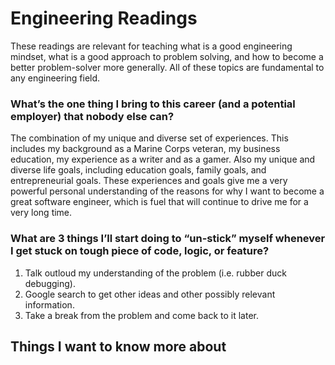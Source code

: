 # Engineering Readings

These readings are relevant for teaching what is a good engineering mindset, what is a good approach to problem solving, and how to become a better problem-solver more generally. All of these topics are fundamental to any engineering field.

### What’s the one thing I bring to this career (and a potential employer) that nobody else can?

The combination of my unique and diverse set of experiences. This includes my background as a Marine Corps veteran, my business education, my experience as a writer and as a gamer. Also my unique and diverse life goals, including education goals, family goals, and entrepreneurial goals. These experiences and goals give me a very powerful personal understanding of the reasons for why I want to become a great software engineer, which is fuel that will continue to drive me for a very long time.

### What are 3 things I’ll start doing to “un-stick” myself whenever I get stuck on tough piece of code, logic, or feature?

1. Talk outloud my understanding of the problem (i.e. rubber duck debugging).
2. Google search to get other ideas and other possibly relevant information.
3. Take a break from the problem and come back to it later.

## Things I want to know more about
